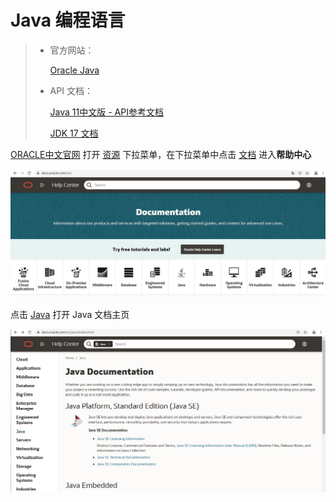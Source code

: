 # Java 编程语言

> * 官方网站：
>
>   [Oracle Java](https://www.java.com/zh-CN/)  
>
> * API 文档：
>
>   [Java 11中文版 - API参考文档](https://www.apiref.com/java11-zh/index.html)  
>
>   [JDK 17 文档](https://docs.oracle.com/en/java/javase/17/)

[ORACLE中文官网](https://www.oracle.com/cn/index.html) 打开 [资源](https://www.oracle.com/cn/index.html#resources) 下拉菜单，在下拉菜单中点击 [文档](https://docs.oracle.com/en/) 进入**帮助中心**

![ORACLE帮助中心](ORACLE帮助中心.png)



点击 [Java](https://docs.oracle.com/en/java/index.html) 打开 Java 文档主页

![Java文档主页](Java文档主页.png)